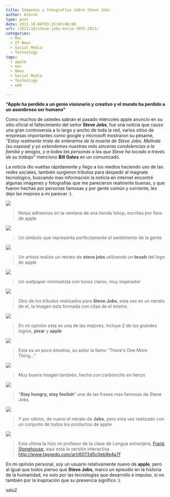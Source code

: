 ```yaml
---
title: Imágenes y fotografías sobre Steve Jobs
author: Alevsk
type: post
date: 2011-10-08T03:25:03+00:00
url: /2011/10/steve-jobs-murio-1955-2011/
categories:
  - Mac
  - IT News
  - Social Media
  - Technology
tags:
  - apple
  - mac
  - News
  - Social Media
  - Technology
  - web

---
```

**“Apple ha perdido a un genio visionario y creativo y el mundo ha perdido a un asombroso ser humano"**

Como muchos de ustedes sabrán el pasado miércoles apple anuncio en su sitio oficial el fallecimiento del señor **Steve Jobs**, fue una noticia que causo una gran controversia a lo largo y ancho de toda la red, varios sitios de empresas importantes como google y microsoft mostraron su pésame, _“Estoy realmente triste de enterarme de la muerte de Steve Jobs. Melinda (su esposa) y yo extendemos nuestras más sinceras condolencias a la familia y amigos, y a todas las personas a las que Steve ha tocado a través de su trabajo"_ menciono **Bill Gates** en un comunicado.

La noticia dio vueltas rápidamente y llego a los medios haciendo uso de las redes sociales, también surgieron tributos para despedir al magnate tecnológico, buscando mas información la noticia en internet encontré algunas imágenes y fotografías que me parecieron realmente buenas, y que fueron hechas por personas famosas y por gente común y corriente, les dejo las mejores a mi parecer :).

[![](/images/storewindows.jpg)](http://www.alevsk.com/2011/10/steve-jobs-murio-1955-2011/storewindows/)

> Notas adhesivas en la ventana de una tienda Ishop, escritas por fans de apple

[![](/images/byeapple.jpg)](http://www.alevsk.com/2011/10/steve-jobs-murio-1955-2011/byeapple/)

> Un simbolo que representa perfectamente el sentimiento de la gente

[![](/images/artdisaster.jpg)](http://www.alevsk.com/2011/10/steve-jobs-murio-1955-2011/artdisaster/)

> Un artista realizo un retrato de **steve jobs** utilizando un **brush** del logo de apple

[![](/images/wallpaper-steve-jobs.png)](http://www.alevsk.com/2011/10/steve-jobs-murio-1955-2011/wallpaper-steve-jobs/)

> Un wallpaper minimalista con tonos claros, muy inspirador

[![](/images/wordsketch-jobs.jpg)](http://www.alevsk.com/2011/10/steve-jobs-murio-1955-2011/wordsketch-jobs/)

> Otro de los tributos realizados para **Steve Jobs**, esta vez es un retrato de el, la imagen esta formada con citas de el mismo.

[![](/images/cartoon-jobs.jpg)](http://www.alevsk.com/2011/10/steve-jobs-murio-1955-2011/cartoon-jobs/)

> En mi opinión esta es una de las mejores, incluye 2 de los grandes logros, **pixar** y **apple**

[![](/images/greysummer-jobs.jpg)](http://www.alevsk.com/2011/10/steve-jobs-murio-1955-2011/greysummer-jobs/)

> Esta es un poco emotiva, su autor la llamo “There's One More Thing…"

[![](/images/sketchaday-jobs.jpg)](http://www.alevsk.com/2011/10/steve-jobs-murio-1955-2011/sketchaday-jobs/)

> Muy buena imagen también, hecha con carboncillo en lienzo

[![](/images/stayhungry-jobs.jpg)](http://www.alevsk.com/2011/10/steve-jobs-murio-1955-2011/stayhungry-jobs/)

> “**Stay hungry, stay foolish**" una de las frases mas famosas de Steve Jobs

[![](/images/mosaic-jobs.jpg)](http://www.alevsk.com/2011/10/steve-jobs-murio-1955-2011/mosaic-jobs/)

> Y por ultimo, de nuevo el retrato de **Jobs**, pero esta vez realizado con un conjunto de todos los productos de apple

[![](/images/apple_logo_frank.jpg)](http://www.alevsk.com/2011/10/steve-jobs-murio-1955-2011/apple_logo_frank/)

> Esta ultima la hizo mi profesor de la clase de Lengua extranjera, [Frank Stonehouse][1], aqui esta la versión interactiva http://www.tagxedo.com/art/6072d5c0eb9e4a7f

En mi opinión personal, soy un usuario relativamente nuevo de **apple**, pero al igual que todos pienso que **Steve Jobs**, marco un episodio en la historia de la humanidad, no solo por las tecnologías que desarrollo e impulso, si no también por la inspiración que su presencia significo :).

salu2

 [1]: http://twitter.com/metaweb20